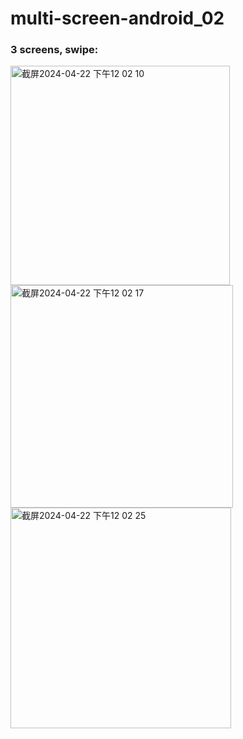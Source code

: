 # multi-screen-android_02
### 3 screens, swipe:
<img width="351" alt="截屏2024-04-22 下午12 02 10" src="https://github.com/Luna-Jia/multi-screen-android_02/assets/73403516/f587a2e8-8993-473a-9271-03a530934097">
<img width="356" alt="截屏2024-04-22 下午12 02 17" src="https://github.com/Luna-Jia/multi-screen-android_02/assets/73403516/9158b4c4-a7c7-4d3d-9a34-d27540d376d9">
<img width="353" alt="截屏2024-04-22 下午12 02 25" src="https://github.com/Luna-Jia/multi-screen-android_02/assets/73403516/9e7fdda2-aad5-4716-9fd4-7941b853141f">
